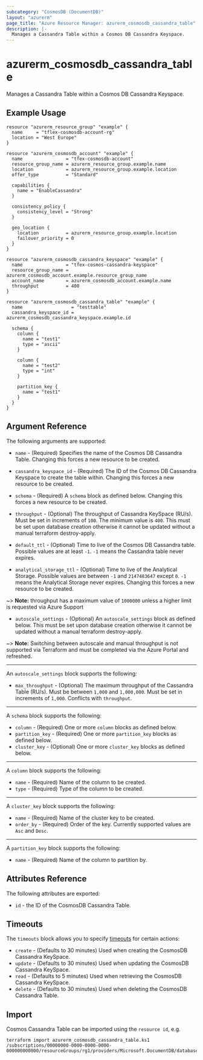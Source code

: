 ```yaml
---
subcategory: "CosmosDB (DocumentDB)"
layout: "azurerm"
page_title: "Azure Resource Manager: azurerm_cosmosdb_cassandra_table"
description: |-
  Manages a Cassandra Table within a Cosmos DB Cassandra Keyspace.
---
```


# azurerm_cosmosdb_cassandra_table

Manages a Cassandra Table within a Cosmos DB Cassandra Keyspace.

## Example Usage

```hcl
resource "azurerm_resource_group" "example" {
  name     = "tflex-cosmosdb-account-rg"
  location = "West Europe"
}

resource "azurerm_cosmosdb_account" "example" {
  name                = "tfex-cosmosdb-account"
  resource_group_name = azurerm_resource_group.example.name
  location            = azurerm_resource_group.example.location
  offer_type          = "Standard"

  capabilities {
    name = "EnableCassandra"
  }

  consistency_policy {
    consistency_level = "Strong"
  }

  geo_location {
    location          = azurerm_resource_group.example.location
    failover_priority = 0
  }
}

resource "azurerm_cosmosdb_cassandra_keyspace" "example" {
  name                = "tfex-cosmos-cassandra-keyspace"
  resource_group_name = azurerm_cosmosdb_account.example.resource_group_name
  account_name        = azurerm_cosmosdb_account.example.name
  throughput          = 400
}

resource "azurerm_cosmosdb_cassandra_table" "example" {
  name                  = "testtable"
  cassandra_keyspace_id = azurerm_cosmosdb_cassandra_keyspace.example.id

  schema {
    column {
      name = "test1"
      type = "ascii"
    }

    column {
      name = "test2"
      type = "int"
    }

    partition_key {
      name = "test1"
    }
  }
}
```

## Argument Reference

The following arguments are supported:

* `name` - (Required) Specifies the name of the Cosmos DB Cassandra Table. Changing this forces a new resource to be created.

* `cassandra_keyspace_id` - (Required) The ID of the Cosmos DB Cassandra Keyspace to create the table within. Changing this forces a new resource to be created.

* `schema` - (Required) A `schema` block as defined below. Changing this forces a new resource to be created.

* `throughput` - (Optional) The throughput of Cassandra KeySpace (RU/s). Must be set in increments of `100`. The minimum value is `400`. This must be set upon database creation otherwise it cannot be updated without a manual terraform destroy-apply.

* `default_ttl` - (Optional) Time to live of the Cosmos DB Cassandra table. Possible values are at least `-1`. `-1` means the Cassandra table never expires.

* `analytical_storage_ttl` - (Optional) Time to live of the Analytical Storage. Possible values are between `-1` and `2147483647` except `0`. `-1` means the Analytical Storage never expires. Changing this forces a new resource to be created.

~> **Note:** throughput has a maximum value of `1000000` unless a higher limit is requested via Azure Support

* `autoscale_settings` - (Optional) An `autoscale_settings` block as defined below. This must be set upon database creation otherwise it cannot be updated without a manual terraform destroy-apply.

~> **Note:** Switching between autoscale and manual throughput is not supported via Terraform and must be completed via the Azure Portal and refreshed.

---

An `autoscale_settings` block supports the following:

* `max_throughput` - (Optional) The maximum throughput of the Cassandra Table (RU/s). Must be between `1,000` and `1,000,000`. Must be set in increments of `1,000`. Conflicts with `throughput`.

---

A `schema` block supports the following:

* `column` - (Required) One or more `column` blocks as defined below.
* `partition_key` - (Required) One or more `partition_key` blocks as defined below.
* `cluster_key` - (Optional) One or more `cluster_key` blocks as defined below.

---

A `column` block supports the following:

* `name` - (Required) Name of the column to be created.
* `type` - (Required) Type of the column to be created.

---

A `cluster_key` block supports the following:

* `name` - (Required) Name of the cluster key to be created.
* `order_by` - (Required) Order of the key. Currently supported values are `Asc` and `Desc`.

---

A `partition_key` block supports the following:

* `name` - (Required) Name of the column to partition by.

## Attributes Reference

The following attributes are exported:

* `id` - the ID of the CosmosDB Cassandra Table.

## Timeouts

The `timeouts` block allows you to specify [timeouts](https://www.terraform.io/language/resources/syntax#operation-timeouts) for certain actions:

* `create` - (Defaults to 30 minutes) Used when creating the CosmosDB Cassandra KeySpace.
* `update` - (Defaults to 30 minutes) Used when updating the CosmosDB Cassandra KeySpace.
* `read` - (Defaults to 5 minutes) Used when retrieving the CosmosDB Cassandra KeySpace.
* `delete` - (Defaults to 30 minutes) Used when deleting the CosmosDB Cassandra Table.

## Import

Cosmos Cassandra Table can be imported using the `resource id`, e.g.

```shell
terraform import azurerm_cosmosdb_cassandra_table.ks1 /subscriptions/00000000-0000-0000-0000-000000000000/resourceGroups/rg1/providers/Microsoft.DocumentDB/databaseAccounts/account1/cassandraKeyspaces/ks1/tables/table1
```
